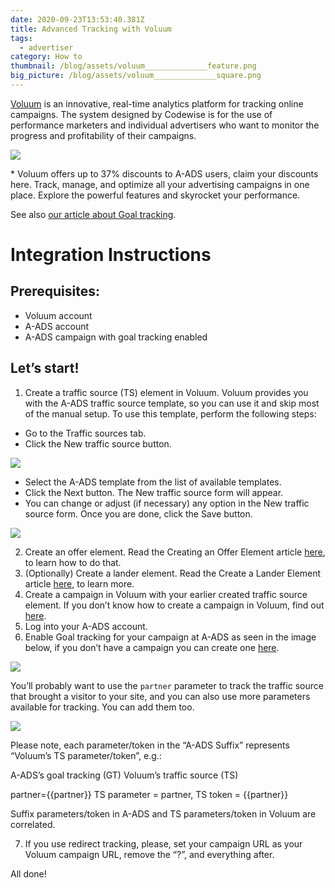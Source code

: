 ```yaml
---
date: 2020-09-23T13:53:40.381Z
title: Advanced Tracking with Voluum
tags:
  - advertiser
category: How to
thumbnail: /blog/assets/voluum______________feature.png
big_picture: /blog/assets/voluum______________square.png
---
```

[Voluum](https://voluum.com/partner/a-ads/) is an innovative, real-time analytics platform for tracking online campaigns. The system designed by Codewise is for the use of performance marketers and individual advertisers who want to monitor the progress and profitability of their campaigns.

![](/blog/assets/advanced-tracking-with-voluum-arsen-.png)

\* Voluum offers up to 37% discounts to A-ADS users, claim your discounts here. Track, manage, and optimize all your advertising campaigns in one place. Explore the powerful features and skyrocket your performance. 

See also [our article about Goal tracking](https://a-ads.com/blog/2019-10-16-advertisers-why-do-i-need-goal-tracking-how-to-switch-it-on/).

# Integration Instructions

## Prerequisites:

* Voluum account
* A-ADS account
* A-ADS campaign with goal tracking enabled

## Let’s start!

1. Create a traffic source (TS) element in Voluum. Voluum provides you with the A-ADS traffic source template, so you can use it and skip most of the manual setup. To use this template, perform the following steps:

* Go to the Traffic sources tab.
* Click the New traffic source button.

![](/blog/assets/15f5f1a36e61b0.png)

* Select the A-ADS template from the list of available templates.
* Click the Next button. The New traffic source form will appear.
* You can change or adjust (if necessary) any option in the New traffic source form. Once you are done, click the Save button.

![](/blog/assets/ts-source.png)

2. Create an offer element. Read the Creating an Offer Element article [here](https://doc.voluum.com/en/adding_offer.html), to learn how to do that.
3. (Optionally) Create a lander element. Read the Create a Lander Element article [here](https://doc.voluum.com/en/adding_simple_lander.html), to learn more.
4. Create a campaign in Voluum with your earlier created traffic source element. If you don’t know how to create a campaign in Voluum, find out [here](https://doc.voluum.com/en/create_simple_campaign.html).
5. Log into your A-ADS account.
6. Enable Goal tracking for your campaign at A-ADS as seen in the image below, if you don’t have a campaign you can create one [here](https://a-ads.com/campaigns/new). 

![](/blog/assets/screenshot_from_2020-09-23_16-56-06.png)

You’ll probably want to use the `partner` parameter to track the traffic source that brought a visitor to your site, and you can also use more parameters available for tracking. You can add them too. 

![](/blog/assets/screenshot_from_2020-09-23_16-58-55.png)

Please note, each parameter/token in the “A-ADS Suffix” represents “Voluum’s TS parameter/token”, e.g.:

A-ADS’s goal tracking (GT)				Voluum’s traffic source (TS)

partner={{partner}}					        TS parameter = partner, TS token = {{partner}}

Suffix parameters/token in A-ADS and TS parameters/token in Voluum are correlated. 

7. If you use redirect tracking, please, set your campaign URL as your Voluum campaign URL, remove the “?”, and everything after.

All done!
